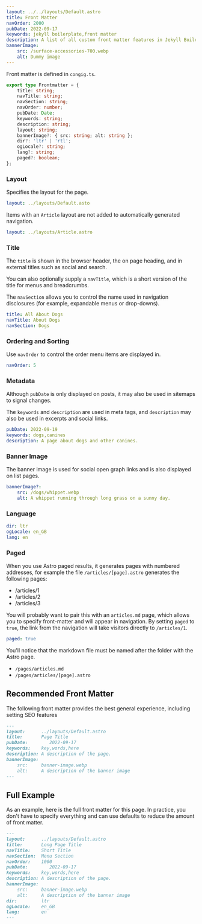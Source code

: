 ```yaml
---
layout: ../../layouts/Default.astro
title: Front Matter
navOrder: 2000
pubDate: 2022-09-17
keywords: jekyll boilerplate,front matter
description: A list of all custom front matter features in Jekyll Boilerplate.
bannerImage:
    src: /surface-accessories-700.webp
    alt: Dummy image
---
```


Front matter is defined in `congig.ts`.

```typescript
export type Frontmatter = {
	title: string;
	navTitle: string;
	navSection: string;
	navOrder: number;
	pubDate: Date;
	keywords: string;
	description: string;
	layout: string;
	bannerImage?: { src: string; alt: string };
	dir?: 'ltr' | 'rtl';
	ogLocale?: string;
	lang?: string;
	paged?: boolean;
};
```

### Layout

Specifies the layout for the page.

```yaml
layout: ../layouts/Default.asto
```

Items with an `Article` layout are not added to automatically generated navigation.

```yaml
layout: ../layouts/Article.astro
```

### Title

The `title` is shown in the browser header, the on page heading, and in external titles such as social and search.

You can also optionally supply a `navTitle`, which is a short version of the title for menus and breadcrumbs.

The `navSection` allows you to control the name used in navigation disclosures (for example, expandable menus or drop-downs).

```yaml
title: All About Dogs
navTitle: About Dogs
navSection: Dogs
```

### Ordering and Sorting

Use `navOrder` to control the order menu items are displayed in.

```yaml
navOrder: 5
```

### Metadata

Although `pubDate` is only displayed on posts, it may also be used in sitemaps to signal changes.

The `keywords` and `description` are used in meta tags, and `description` may also be used in excerpts and social links.

```yaml
pubDate: 2022-09-19
keywords: dogs,canines
description: A page about dogs and other canines.
```

### Banner Image

The banner image is used for social open graph links and is also displayed on list pages.

```yaml
bannerImage?:
	src: /dogs/whippet.webp
	alt: A whippet running through long grass on a sunny day.
```

### Language

```yaml
dir: ltr
ogLocale: en_GB
lang: en
```

### Paged

When you use Astro paged results, it generates pages with numbered addresses, for example the file `/articles/[page].astro` generates the following pages:

- /articles/1
- /articles/2
- /articles/3

You will probably want to pair this with an `articles.md` page, which allows you to specify front-matter and will appear in navigation. By setting `paged` to `true`, the link from the navigation will take visitors directly to `/articles/1`.

```yaml
paged: true
```

You'll notice that the markdown file must be named after the folder with the Astro page.

- `/pages/articles.md`
- `/pages/articles/[page].astro`

## Recommended Front Matter

The following front matter provides the best general experience, including setting SEO features

```markdown
---
layout:      ../layouts/Default.astro
title:       Page Title
pubDate:        2022-09-17
keywords:    key,words,here
description: A description of the page.
bannerImage:
    src:     banner-image.webp
    alt:     A description of the banner image
---
```

## Full Example

As an example, here is the full front matter for this page. In practice, you don't have to specify everything and can use defaults to reduce the amount of front matter.

```markdown
---
layout:      ../layouts/Default.astro
title:       Long Page Title
navTitle:    Short Title
navSection:  Menu Section
navOrder:    1000
pubDate:        2022-09-17
keywords:    key,words,here
description: A description of the page.
bannerImage:
    src:     banner-image.webp
    alt:     A description of the banner image
dir:         ltr
ogLocale:    en_GB
lang:        en
---
```